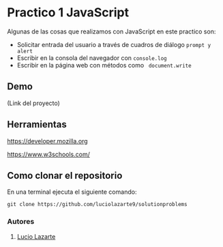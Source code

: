 # Practico 1 JavaScript

Algunas de las cosas que realizamos con JavaScript en este practico son:

- Solicitar entrada del usuario a través de cuadros de diálogo ``` prompt y alert ```
- Escribir en la consola del navegador con ```console.log```
- Escribir en la página web con métodos como ``` document.write```

## Demo 

(Link del proyecto)

## Herramientas 
https://developer.mozilla.org

https://www.w3schools.com/

## Como clonar el repositorio
En una terminal ejecuta el siguiente comando:




```
git clone https://github.com/luciolazarte9/solutionproblems
```

### Autores

1. [Lucio Lazarte](https://luciolazarte.netlify.app/)
